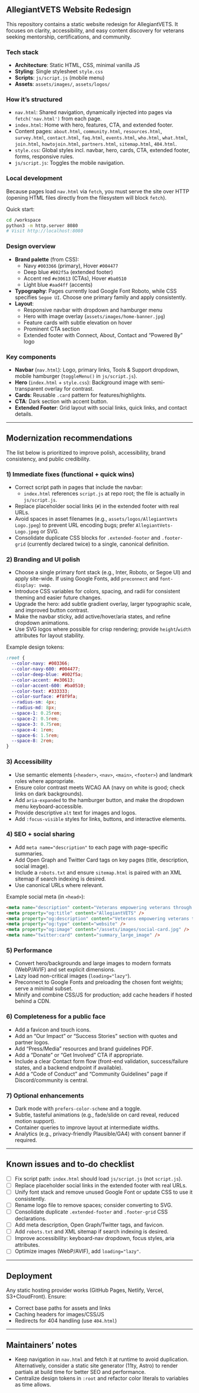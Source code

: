## AllegiantVETS Website Redesign

This repository contains a static website redesign for AllegiantVETS. It focuses on clarity, accessibility, and easy content discovery for veterans seeking mentorship, certifications, and community.

### Tech stack
- **Architecture**: Static HTML, CSS, minimal vanilla JS
- **Styling**: Single stylesheet `style.css`
- **Scripts**: `js/script.js` (mobile menu)
- **Assets**: `assets/images/`, `assets/logos/`

### How it’s structured
- `nav.html`: Shared navigation, dynamically injected into pages via `fetch('nav.html')` from each page.
- `index.html`: Home with hero, features, CTA, and extended footer.
- Content pages: `about.html`, `community.html`, `resources.html`, `survey.html`, `contact.html`, `faq.html`, `events.html`, `who.html`, `what.html`, `join.html`, `howtojoin.html`, `partners.html`, `sitemap.html`, `404.html`.
- `style.css`: Global styles incl. navbar, hero, cards, CTA, extended footer, forms, responsive rules.
- `js/script.js`: Toggles the mobile navigation.

### Local development
Because pages load `nav.html` via `fetch`, you must serve the site over HTTP (opening HTML files directly from the filesystem will block `fetch`).

Quick start:

```bash
cd /workspace
python3 -m http.server 8080
# Visit http://localhost:8080
```

### Design overview
- **Brand palette** (from CSS):
  - Navy `#003366` (primary), Hover `#004477`
  - Deep blue `#002f5a` (extended footer)
  - Accent red `#e30613` (CTAs), Hover `#ba0510`
  - Light blue `#aad4ff` (accents)
- **Typography**: Pages currently load Google Font Roboto, while CSS specifies `Segoe UI`. Choose one primary family and apply consistently.
- **Layout**:
  - Responsive navbar with dropdown and hamburger menu
  - Hero with image overlay (`assets/images/home-banner.jpg`)
  - Feature cards with subtle elevation on hover
  - Prominent CTA section
  - Extended footer with Connect, About, Contact and “Powered By” logo

### Key components
- **Navbar** (`nav.html`): Logo, primary links, Tools & Support dropdown, mobile hamburger (`toggleMenu()` in `js/script.js`).
- **Hero** (`index.html` + `style.css`): Background image with semi-transparent overlay for contrast.
- **Cards**: Reusable `.card` pattern for features/highlights.
- **CTA**: Dark section with accent button.
- **Extended Footer**: Grid layout with social links, quick links, and contact details.

---

## Modernization recommendations

The list below is prioritized to improve polish, accessibility, brand consistency, and public credibility.

### 1) Immediate fixes (functional + quick wins)
- Correct script path in pages that include the navbar:
  - `index.html` references `script.js` at repo root; the file is actually in `js/script.js`.
- Replace placeholder social links (`#`) in the extended footer with real URLs.
- Avoid spaces in asset filenames (e.g., `assets/logos/AllegiantVets Logo.jpeg`) to prevent URL encoding bugs; prefer `AllegiantVets-Logo.jpeg` or SVG.
- Consolidate duplicate CSS blocks for `.extended-footer` and `.footer-grid` (currently declared twice) to a single, canonical definition.

### 2) Branding and UI polish
- Choose a single primary font stack (e.g., Inter, Roboto, or Segoe UI) and apply site-wide. If using Google Fonts, add `preconnect` and `font-display: swap`.
- Introduce CSS variables for colors, spacing, and radii for consistent theming and easier future changes.
- Upgrade the hero: add subtle gradient overlay, larger typographic scale, and improved button contrast.
- Make the navbar sticky, add active/hover/aria states, and refine dropdown animations.
- Use SVG logos where possible for crisp rendering; provide `height`/`width` attributes for layout stability.

Example design tokens:

```css
:root {
  --color-navy: #003366;
  --color-navy-600: #004477;
  --color-deep-blue: #002f5a;
  --color-accent: #e30613;
  --color-accent-600: #ba0510;
  --color-text: #333333;
  --color-surface: #f8f9fa;
  --radius-sm: 4px;
  --radius-md: 8px;
  --space-1: 0.25rem;
  --space-2: 0.5rem;
  --space-3: 0.75rem;
  --space-4: 1rem;
  --space-6: 1.5rem;
  --space-8: 2rem;
}
```

### 3) Accessibility
- Use semantic elements (`<header>`, `<nav>`, `<main>`, `<footer>`) and landmark roles where appropriate.
- Ensure color contrast meets WCAG AA (navy on white is good; check links on dark backgrounds).
- Add `aria-expanded` to the hamburger button, and make the dropdown menu keyboard-accessible.
- Provide descriptive `alt` text for images and logos.
- Add `:focus-visible` styles for links, buttons, and interactive elements.

### 4) SEO + social sharing
- Add `meta name="description"` to each page with page-specific summaries.
- Add Open Graph and Twitter Card tags on key pages (title, description, social image).
- Include a `robots.txt` and ensure `sitemap.html` is paired with an XML sitemap if search indexing is desired.
- Use canonical URLs where relevant.

Example social meta (in `<head>`):

```html
<meta name="description" content="Veterans empowering veterans through mentorship, certifications, and community.">
<meta property="og:title" content="AllegiantVETS" />
<meta property="og:description" content="Veterans empowering veterans through mentorship, certifications, and community." />
<meta property="og:type" content="website" />
<meta property="og:image" content="/assets/images/social-card.jpg" />
<meta name="twitter:card" content="summary_large_image" />
```

### 5) Performance
- Convert hero/backgrounds and large images to modern formats (WebP/AVIF) and set explicit dimensions.
- Lazy load non-critical images (`loading="lazy"`).
- Preconnect to Google Fonts and preloading the chosen font weights; serve a minimal subset.
- Minify and combine CSS/JS for production; add cache headers if hosted behind a CDN.

### 6) Completeness for a public face
- Add a favicon and touch icons.
- Add an “Our Impact” or “Success Stories” section with quotes and partner logos.
- Add “Press/Media” resources and brand guidelines PDF.
- Add a “Donate” or “Get Involved” CTA if appropriate.
- Include a clear Contact form flow (front-end validation, success/failure states, and a backend endpoint if available).
- Add a “Code of Conduct” and “Community Guidelines” page if Discord/community is central.

### 7) Optional enhancements
- Dark mode with `prefers-color-scheme` and a toggle.
- Subtle, tasteful animations (e.g., fade/slide on card reveal, reduced motion support).
- Container queries to improve layout at intermediate widths.
- Analytics (e.g., privacy-friendly Plausible/GA4) with consent banner if required.

---

## Known issues and to‑do checklist
- [ ] Fix script path: `index.html` should load `js/script.js` (not `script.js`).
- [ ] Replace placeholder social links in the extended footer with real URLs.
- [ ] Unify font stack and remove unused Google Font or update CSS to use it consistently.
- [ ] Rename logo file to remove spaces; consider converting to SVG.
- [ ] Consolidate duplicate `.extended-footer` and `.footer-grid` CSS declarations.
- [ ] Add meta description, Open Graph/Twitter tags, and favicon.
- [ ] Add `robots.txt` and XML sitemap if search indexing is desired.
- [ ] Improve accessibility: keyboard-nav dropdown, focus styles, aria attributes.
- [ ] Optimize images (WebP/AVIF), add `loading="lazy"`.

---

## Deployment
Any static hosting provider works (GitHub Pages, Netlify, Vercel, S3+CloudFront). Ensure:
- Correct base paths for assets and links
- Caching headers for images/CSS/JS
- Redirects for 404 handling (use `404.html`)

---

## Maintainers’ notes
- Keep navigation in `nav.html` and fetch it at runtime to avoid duplication. Alternatively, consider a static site generator (11ty, Astro) to render partials at build time for better SEO and performance.
- Centralize design tokens in `:root` and refactor color literals to variables as time allows.

